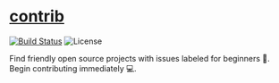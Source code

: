 # [contrib](http://gauger.io/contrib)

[![Build Status](https://travis-ci.com/devgg/contrib.svg?branch=master)](https://travis-ci.com/devgg/contrib)
![License](https://img.shields.io/github/license/devgg/contrib.svg)

Find friendly open source projects with issues labeled for beginners 🚀. Begin contributing immediately 💻.
